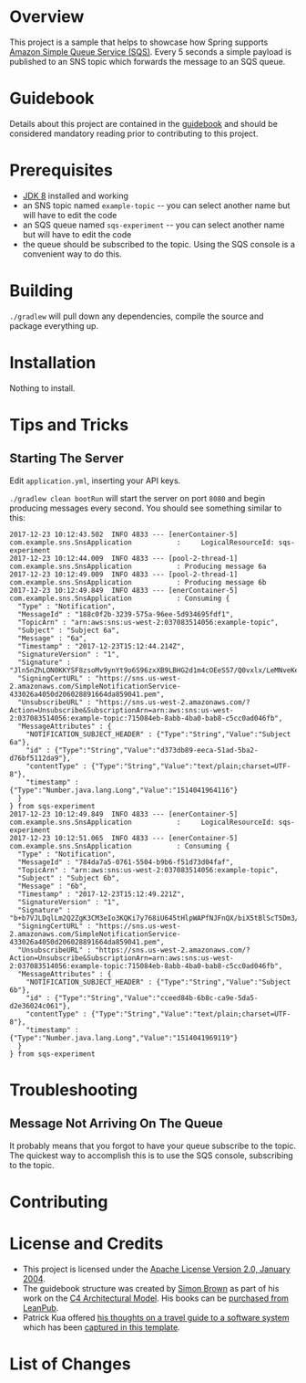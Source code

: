 # Overview
This project is a sample that helps to showcase how Spring supports [Amazon Simple Queue Service (SQS)](https://aws.amazon.com/sqs/).  Every 5 seconds a simple payload is published to an SNS topic which forwards the message to an SQS queue. 

# Guidebook
Details about this project are contained in the [guidebook](guidebook/guidebook.md) and should be considered mandatory reading prior to contributing to this project.

# Prerequisites
* [JDK 8](http://zulu.org/) installed and working
* an SNS topic named `example-topic` -- you can select another name but will have to edit the code
* an SQS queue named `sqs-experiment` -- you can select another name but will have to edit the code
* the queue should be subscribed to the topic.  Using the SQS console is a convenient way to do this.

# Building
`./gradlew` will pull down any dependencies, compile the source and package everything up.

# Installation
Nothing to install.

# Tips and Tricks
## Starting The Server
Edit `application.yml`, inserting your API keys.

`./gradlew clean bootRun` will start the server on port `8080` and begin producing messages every second. You should see something similar to this:

```
2017-12-23 10:12:43.502  INFO 4833 --- [enerContainer-5] com.example.sns.SnsApplication           :     LogicalResourceId: sqs-experiment
2017-12-23 10:12:44.009  INFO 4833 --- [pool-2-thread-1] com.example.sns.SnsApplication           : Producing message 6a
2017-12-23 10:12:49.009  INFO 4833 --- [pool-2-thread-1] com.example.sns.SnsApplication           : Producing message 6b
2017-12-23 10:12:49.849  INFO 4833 --- [enerContainer-5] com.example.sns.SnsApplication           : Consuming {
  "Type" : "Notification",
  "MessageId" : "188c0f2b-3239-575a-96ee-5d934695fdf1",
  "TopicArn" : "arn:aws:sns:us-west-2:037083514056:example-topic",
  "Subject" : "Subject 6a",
  "Message" : "6a",
  "Timestamp" : "2017-12-23T15:12:44.214Z",
  "SignatureVersion" : "1",
  "Signature" : "Jln5nZhLON0KKYSF8zsoMv9ynYt9o6S96zxXB9LBHG2d1m4cOEeS57/Q0vxlx/LeMNveKeUz4UtdlOG7+rqyThLdK5CrGjhIthzUS9Jte0V5B3FTgfwwjJZIQFAXAKZvDUFL5hBByMaAXt3ohkCvgM2KBeCgahsVn5zL9fj1znciuXelQSxvR/jOwdx2Fp8Lrw/RY3FfdPLawg5Sg+pwIQl4FG0bGgzShjpOA6gvwxg9aB1lWRBJulAuXrZfrN8i6vbr3aAXfOcv05c0DBiGxinnDsvh8BiMgB7h4JpLhDsSFJUg+X4c3z/CXedRQZrHUuXgyfJWvxRePr+hlZiQVw==",
  "SigningCertURL" : "https://sns.us-west-2.amazonaws.com/SimpleNotificationService-433026a4050d206028891664da859041.pem",
  "UnsubscribeURL" : "https://sns.us-west-2.amazonaws.com/?Action=Unsubscribe&SubscriptionArn=arn:aws:sns:us-west-2:037083514056:example-topic:715084eb-8abb-4ba0-bab8-c5cc0ad046fb",
  "MessageAttributes" : {
    "NOTIFICATION_SUBJECT_HEADER" : {"Type":"String","Value":"Subject 6a"},
    "id" : {"Type":"String","Value":"d373db89-eeca-51ad-5ba2-d76bf5112da9"},
    "contentType" : {"Type":"String","Value":"text/plain;charset=UTF-8"},
    "timestamp" : {"Type":"Number.java.lang.Long","Value":"1514041964116"}
  }
} from sqs-experiment
2017-12-23 10:12:49.849  INFO 4833 --- [enerContainer-5] com.example.sns.SnsApplication           :     LogicalResourceId: sqs-experiment
2017-12-23 10:12:51.065  INFO 4833 --- [enerContainer-5] com.example.sns.SnsApplication           : Consuming {
  "Type" : "Notification",
  "MessageId" : "784da7a5-0761-5504-b9b6-f51d73d04faf",
  "TopicArn" : "arn:aws:sns:us-west-2:037083514056:example-topic",
  "Subject" : "Subject 6b",
  "Message" : "6b",
  "Timestamp" : "2017-12-23T15:12:49.221Z",
  "SignatureVersion" : "1",
  "Signature" : "b+b7VJLDqlLm2Q2ZgK3CM3eIo3KQKi7y768iU645tHlpWAPfNJFnQX/biX5tBlScT5Dm3/WYb+iXmTNkwB9rBtx4yAR7rl8yJhz/C4XnGM4X9jLAMhwW1Dcbu7v1O0hghHG3L99FGKq5GX8htE84axvRFLIqaejiuBI+AUZc0b26VT4h9cMyeRD78+K1ymM7zljHK8U3UNLnZXVhssIeoMEb26xIsMsROvI04qfJWCDTvoyWdbM78n05zxgEV5r/UvHir5HA+/t4XO+kE2n1BIMledG0WTbe3q9lNkwg6lFnn7bCYq4W+iUa62v0f0x/hB4SvW8oh/WUdQww2ctwBg==",
  "SigningCertURL" : "https://sns.us-west-2.amazonaws.com/SimpleNotificationService-433026a4050d206028891664da859041.pem",
  "UnsubscribeURL" : "https://sns.us-west-2.amazonaws.com/?Action=Unsubscribe&SubscriptionArn=arn:aws:sns:us-west-2:037083514056:example-topic:715084eb-8abb-4ba0-bab8-c5cc0ad046fb",
  "MessageAttributes" : {
    "NOTIFICATION_SUBJECT_HEADER" : {"Type":"String","Value":"Subject 6b"},
    "id" : {"Type":"String","Value":"cceed84b-6b8c-ca9e-5da5-d2e36024c061"},
    "contentType" : {"Type":"String","Value":"text/plain;charset=UTF-8"},
    "timestamp" : {"Type":"Number.java.lang.Long","Value":"1514041969119"}
  }
} from sqs-experiment
```


# Troubleshooting
## Message Not Arriving On The Queue
It probably means that you forgot to have your queue subscribe to the topic.  The quickest way to accomplish this is to use the SQS console, subscribing to the topic. 

# Contributing

# License and Credits
* This project is licensed under the [Apache License Version 2.0, January 2004](http://www.apache.org/licenses/).
* The guidebook structure was created by [Simon Brown](http://simonbrown.je/) as part of his work on the [C4 Architectural Model](https://c4model.com/).  His books can be [purchased from LeanPub](https://leanpub.com/b/software-architecture).
* Patrick Kua offered [his thoughts on a travel guide to a software system](https://www.safaribooksonline.com/library/view/oreilly-software-architecture/9781491985274/video315451.html) which has been [captured in this template](travel-guide/travel-guide.md).

# List of Changes

